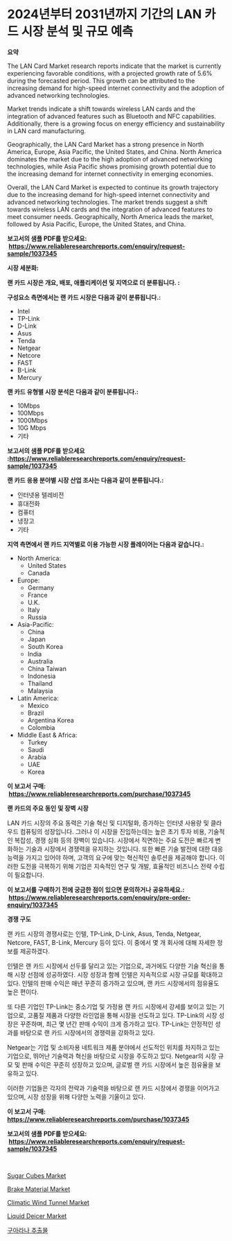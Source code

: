 <p><h1>2024년부터 2031년까지 기간의 LAN 카드 시장 분석 및 규모 예측</h1></p><p><strong>요약</strong></p>
<p><p>The LAN Card Market research reports indicate that the market is currently experiencing favorable conditions, with a projected growth rate of 5.6% during the forecasted period. This growth can be attributed to the increasing demand for high-speed internet connectivity and the adoption of advanced networking technologies.</p><p>Market trends indicate a shift towards wireless LAN cards and the integration of advanced features such as Bluetooth and NFC capabilities. Additionally, there is a growing focus on energy efficiency and sustainability in LAN card manufacturing.</p><p>Geographically, the LAN Card Market has a strong presence in North America, Europe, Asia Pacific, the United States, and China. North America dominates the market due to the high adoption of advanced networking technologies, while Asia Pacific shows promising growth potential due to the increasing demand for internet connectivity in emerging economies.</p><p>Overall, the LAN Card Market is expected to continue its growth trajectory due to the increasing demand for high-speed internet connectivity and advanced networking technologies. The market trends suggest a shift towards wireless LAN cards and the integration of advanced features to meet consumer needs. Geographically, North America leads the market, followed by Asia Pacific, Europe, the United States, and China.</p></p>
<p><strong>보고서의 샘플 PDF를 받으세요: &nbsp;<a href="https://www.reliableresearchreports.com/enquiry/request-sample/1037345">https://www.reliableresearchreports.com/enquiry/request-sample/1037345</a></strong></p>
<p><strong>시장 세분화:</strong></p>
<p><strong> 랜 카드 시장은 개요, 배포, 애플리케이션 및 지역으로 더 분류됩니다. :</strong></p>
<p><strong>구성요소 측면에서는 랜 카드 시장은 다음과 같이 분류됩니다.:</strong></p>
<p><ul><li>Intel</li><li>TP-Link</li><li>D-Link</li><li>Asus</li><li>Tenda</li><li>Netgear</li><li>Netcore</li><li>FAST</li><li>B-Link</li><li>Mercury</li></ul></p>
<p><strong> 랜 카드 유형별 시장 분석은 다음과 같이 분류됩니다.:</strong></p>
<p><ul><li>10Mbps</li><li>100Mbps</li><li>1000Mbps</li><li>10G Mbps</li><li>기타</li></ul></p>
<p><strong>보고서의 샘플 PDF를 받으세요 :<a href="https://www.reliableresearchreports.com/enquiry/request-sample/1037345">https://www.reliableresearchreports.com/enquiry/request-sample/1037345</a></strong></p>
<p><strong> 랜 카드 응용 분야별 시장 산업 조사는 다음과 같이 분류됩니다.:</strong></p>
<p><ul><li>인터넷용 텔레비전</li><li>휴대전화</li><li>컴퓨터</li><li>냉장고</li><li>기타</li></ul></p>
<p><strong>지역 측면에서 랜 카드 지역별로 이용 가능한 시장 플레이어는 다음과 같습니다.:</strong></p>
<p><ul>
    <li>
        North America:
        <ul>
            <li>United States</li>
            <li>Canada</li>
        </ul>
    </li>
    <li>
        Europe:
        <ul>
            <li>Germany</li>
            <li>France</li>
            <li>U.K.</li>
            <li>Italy</li>
            <li>Russia</li>
        </ul>
    </li>
    <li>
        Asia-Pacific:
        <ul>
            <li>China</li>
            <li>Japan</li>
            <li>South Korea</li>
            <li>India</li>
            <li>Australia</li>
            <li>China Taiwan</li>
            <li>Indonesia</li>
            <li>Thailand</li>
            <li>Malaysia</li>
        </ul>
    </li>
    <li>
        Latin America:
        <ul>
            <li>Mexico</li>
            <li>Brazil</li>
            <li>Argentina Korea</li>
            <li>Colombia</li>
        </ul>
    </li>
    <li>
        Middle East & Africa:
        <ul>
            <li>Turkey</li>
            <li>Saudi</li>
            <li>Arabia</li>
            <li>UAE</li>
            <li>Korea</li>
        </ul>
    </li>
    </ul></p>
<p><strong>이 보고서 구매: &nbsp;<a href="https://www.reliableresearchreports.com/purchase/1037345">https://www.reliableresearchreports.com/purchase/1037345</a></strong></p>
<p><strong>랜 카드의 주요 동인 및 장벽 시장</strong></p>
<p><p>LAN 카드 시장의 주요 동력은 기술 혁신 및 디지털화, 증가하는 인터넷 사용량 및 클라우드 컴퓨팅의 성장입니다. 그러나 이 시장을 진입하는데는 높은 초기 투자 비용, 기술적인 복잡성, 경쟁 심화 등의 장벽이 있습니다. 시장에서 직면하는 주요 도전은 빠르게 변화하는 기술과 시장에서 경쟁력을 유지하는 것입니다. 또한 빠른 기술 발전에 대한 대응 능력을 가지고 있어야 하며, 고객의 요구에 맞는 혁신적인 솔루션을 제공해야 합니다. 이러한 도전을 극복하기 위해 기업은 지속적인 연구 및 개발, 효율적인 비즈니스 전략 수립이 필요합니다.</p></p>
<p><strong>이 보고서를 구매하기 전에 궁금한 점이 있으면 문의하거나 공유하세요.: &nbsp;<a href="https://www.reliableresearchreports.com/enquiry/pre-order-enquiry/1037345">https://www.reliableresearchreports.com/enquiry/pre-order-enquiry/1037345</a></strong></p>
<p><strong>경쟁 구도</strong></p>
<p><p>랜 카드 시장의 경쟁사로는 인텔, TP-Link, D-Link, Asus, Tenda, Netgear, Netcore, FAST, B-Link, Mercury 등이 있다. 이 중에서 몇 개 회사에 대해 자세한 정보를 제공하겠다.</p><p>인텔은 랜 카드 시장에서 선두를 달리고 있는 기업으로, 과거에도 다양한 기술 혁신을 통해 시장 선점에 성공하였다. 시장 성장과 함께 인텔은 지속적으로 시장 규모를 확대하고 있다. 인텔의 판매 수익은 매년 꾸준히 증가하고 있으며, 랜 카드 시장에서의 점유율도 높은 편이다.</p><p>또 다른 기업인 TP-Link는 중소기업 및 가정용 랜 카드 시장에서 강세를 보이고 있는 기업으로, 고품질 제품과 다양한 라인업을 통해 시장을 선도하고 있다. TP-Link의 시장 성장은 꾸준하며, 최근 몇 년간 판매 수익이 크게 증가하고 있다. TP-Link는 안정적인 성과를 바탕으로 랜 카드 시장에서의 경쟁력을 강화하고 있다.</p><p>Netgear는 기업 및 소비자용 네트워크 제품 분야에서 선도적인 위치를 차지하고 있는 기업으로, 뛰어난 기술력과 혁신을 바탕으로 시장을 주도하고 있다. Netgear의 시장 규모 및 판매 수익은 꾸준히 성장하고 있으며, 글로벌 랜 카드 시장에서 높은 점유율을 보유하고 있다.</p><p>이러한 기업들은 각자의 전략과 기술력을 바탕으로 랜 카드 시장에서 경쟁을 이어가고 있으며, 시장 성장을 위해 다양한 노력을 기울이고 있다.</p></p>
<p><strong>이 보고서 구매: &nbsp; <a href="https://www.reliableresearchreports.com/purchase/1037345">https://www.reliableresearchreports.com/purchase/1037345</a></strong></p>
<p><strong>보고서의 샘플 PDF를 받으세요: &nbsp;<a href="https://www.reliableresearchreports.com/enquiry/request-sample/1037345">https://www.reliableresearchreports.com/enquiry/request-sample/1037345</a></strong><strong></strong></p>
<p>&nbsp;</p>
<p><p><a href="https://view.publitas.com/reportprime-1/sugar-cubes-market-size-evaluating-its-market-trends-growth-and-projections-2024-2031/">Sugar Cubes Market</a></p><p><a href="https://github.com/PeterParrish5/Market-Research-Report-List-3/blob/main/brake-material-market.md">Brake Material Market</a></p><p><a href="https://issuu.com/reportprime-2/docs/climatic-wind-tunnel-market-size-2030.pptx">Climatic Wind Tunnel Market</a></p><p><a href="https://github.com/jhcraigie/Market-Research-Report-List-2/blob/main/liquid-deicer-market.md">Liquid Deicer Market</a></p><p><a href="https://github.com/trmesnao7959541/Market-Research-Report-List-1/blob/main/6111863192096.md">구아라나 추출물</a></p></p>